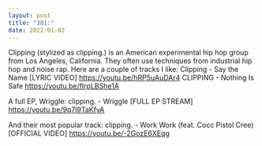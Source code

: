 ```yaml
---
layout: post
title: "381:"
date: 2022-01-02
---
```


Clipping (stylized as clipping.) is an American experimental hip hop group from Los Angeles, California. They often use techniques from industrial hip hop and noise rap. Here are a couple of tracks I like:
 Clipping - Say the Name [LYRIC VIDEO]
https://youtu.be/hRP5uAuDAr4
 CLIPPING - Nothing Is Safe
https://youtu.be/fIrpLBShe1A 


A full EP, Wriggle:
 clipping. - Wriggle [FULL EP STREAM]
https://youtu.be/9q7l9TaKfyA 


And their most popular track:
 clipping. - Work Work (feat. Cocc Pistol Cree) [OFFICIAL VIDEO]
https://youtu.be/-2GozE6XEqg
